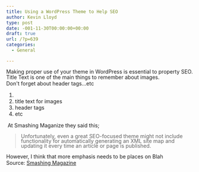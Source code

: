 ```yaml
---
title: Using a WordPress Theme to Help SEO
author: Kevin Lloyd
type: post
date: -001-11-30T00:00:00+00:00
draft: true
url: /?p=639
categories:
  - General

---
```

<div>
  <span style="line-height: 13px;">Making proper use of your theme in WordPress is essential to property SEO.</span>
</div>

<div>
</div>

<div>
  Title Text is one of the main things to remember about images.
</div>

<div>
</div>

<div>
  Don't forget about header tags...etc
</div>

  1. <span style="line-height: 13px;"><br /> </span>
  2. <span style="line-height: 13px;">title text for images</span>
  3. <span style="line-height: 13px;">header tags</span>
  4. <span style="line-height: 13px;">etc</span>

<div>
</div>

<div>
   At Smashing Maganize they said this;
</div>

> <div>
>   <span style="line-height: 13px;">Unfortunately, even a great SEO-focused theme might not include functionality for automatically generating an XML site map and updating it every time an article or page is published.</span>
> </div>

<div>
  However, I think that more emphasis needs to be places on Blah
</div>

<div>
  Source: <a href="http://www.smashingmagazine.com/2012/06/15/how-to-tell-if-a-wordpress-theme-will-help-seo/">Smashing Magazine</a>
</div>